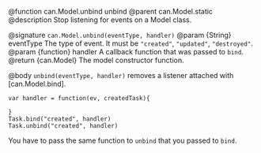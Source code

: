 @function can.Model.unbind unbind
@parent can.Model.static
@description Stop listening for events on a Model class.

@signature `can.Model.unbind(eventType, handler)`
@param {String} eventType The type of event. It must be
`"created"`, `"updated"`, `"destroyed"`.
@param {function} handler A callback function
that was passed to `bind`.
@return {can.Model} The model constructor function.

@body
`unbind(eventType, handler)` removes a listener
attached with [can.Model.bind].

    var handler = function(ev, createdTask){

    }
    Task.bind("created", handler)
    Task.unbind("created", handler)

You have to pass the same function to `unbind` that you
passed to `bind`.